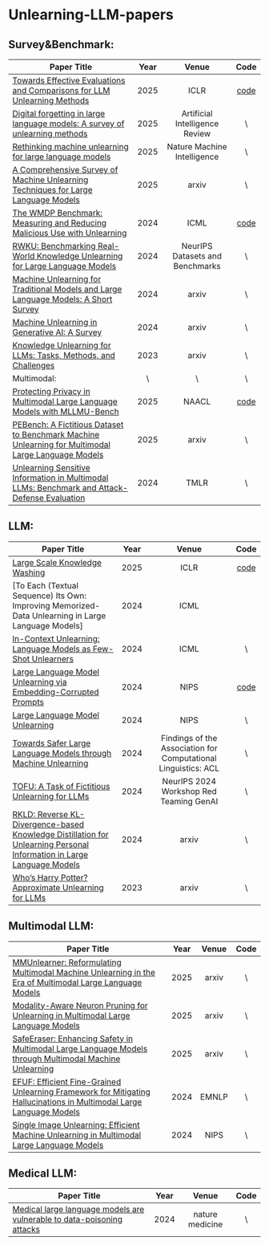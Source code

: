 # Unlearning-LLM-papers
## Survey&Benchmark:
| Paper Title | Year | Venue | Code |
| ------------- | :-------------: | :-------------: | :-------------: |
[Towards Effective Evaluations and Comparisons for LLM Unlearning Methods](https://openreview.net/forum?id=wUtCieKuQU) | 2025 | ICLR | [code](https://github.com/tmlr-group/Unlearning-with-Control) |
[Digital forgetting in large language models: A survey of unlearning methods](https://link.springer.com/article/10.1007/s10462-024-11078-6) | 2025 | Artificial Intelligence Review | \ |
[Rethinking machine unlearning for large language models](https://www.nature.com/articles/s42256-025-00985-0) | 2025 | Nature Machine Intelligence | \
[A Comprehensive Survey of Machine Unlearning Techniques for Large Language Models](https://arxiv.org/html/2503.01854v1) | 2025 | arxiv | \ |
[The WMDP Benchmark: Measuring and Reducing Malicious Use with Unlearning](https://proceedings.mlr.press/v235/li24bc.html) | 2024 | ICML | [code](https://github.com/centerforaisafety/wmdp) 
[RWKU: Benchmarking Real-World Knowledge Unlearning for Large Language Models](https://openreview.net/forum?id=wOmtZ5FgMH#discussion) | 2024 | NeurIPS Datasets and Benchmarks | \ |
[Machine Unlearning for Traditional Models and Large Language Models: A Short Survey](https://arxiv.org/abs/2404.01206) | 2024 | arxiv | \ |
[Machine Unlearning in Generative AI: A Survey](https://arxiv.org/abs/2407.20516) | 2024 | arxiv | \ |
[Knowledge Unlearning for LLMs: Tasks, Methods, and Challenges](https://arxiv.org/abs/2311.15766) | 2023 | arxiv | \
Multimodal: | \ | \ | \ |
[Protecting Privacy in Multimodal Large Language Models with MLLMU-Bench](https://arxiv.org/abs/2410.22108) | 2025 | NAACL | [code](https://github.com/franciscoliu/MLLMU-Bench?tab=readme-ov-file)
[PEBench: A Fictitious Dataset to Benchmark Machine Unlearning for Multimodal Large Language Models](https://arxiv.org/abs/2503.12545) | 2025 | arxiv | \ |
[Unlearning Sensitive Information in Multimodal LLMs: Benchmark and Attack-Defense Evaluation](https://openreview.net/forum?id=YcnjgKbZQS) | 2024 | TMLR | \ |


## LLM:
| Paper Title | Year | Venue | Code |
| ------------- | :-------------: | :-------------: | :-------------: |
[Large Scale Knowledge Washing](https://arxiv.org/abs/2405.16720) | 2025 | ICLR | [code](https://github.com/wangyu-ustc/largescalewashing)
[To Each (Textual Sequence) Its Own: Improving Memorized-Data Unlearning in Large Language Models] | 2024 | ICML | 
[In-Context Unlearning: Language Models as Few-Shot Unlearners](https://proceedings.mlr.press/v235/pawelczyk24a.html) | 2024 | ICML | \
[Large Language Model Unlearning via Embedding-Corrupted Prompts](https://proceedings.neurips.cc/paper_files/paper/2024/hash/d6359156e0e30b1caa116a4306b12688-Abstract-Conference.html) | 2024 | NIPS | [code](https://github.com/chrisliu298/llm-unlearn-eco)
[Large Language Model Unlearning](https://proceedings.neurips.cc/paper_files/paper/2024/hash/be52acf6bccf4a8c0a90fe2f5cfcead3-Abstract-Conference.html) | 2024 | NIPS | \
[Towards Safer Large Language Models through Machine Unlearning](https://aclanthology.org/2024.findings-acl.107/) | 2024 | Findings of the Association for Computational Linguistics: ACL | \
[TOFU: A Task of Fictitious Unlearning for LLMs](https://openreview.net/forum?id=P8seBluN3c) | 2024 | NeurIPS 2024 Workshop Red Teaming GenAI | \
[RKLD: Reverse KL-Divergence-based Knowledge Distillation for Unlearning Personal Information in Large Language Models](https://arxiv.org/abs/2406.01983) | 2024 | arxiv | \
[Who’s Harry Potter? Approximate Unlearning for LLMs](https://openreview.net/forum?id=PDct7vrcvT) | 2023 | arxiv | \


## Multimodal LLM:
| Paper Title | Year | Venue | Code |
| ------------- | :-------------: | :-------------: | :-------------: |
[MMUnlearner: Reformulating Multimodal Machine Unlearning in the Era of Multimodal Large Language Models](https://arxiv.org/abs/2502.11051) | 2025 | arxiv | \
[Modality-Aware Neuron Pruning for Unlearning in Multimodal Large Language Models](https://arxiv.org/abs/2502.15910) | 2025 | arxiv | \
[SafeEraser: Enhancing Safety in Multimodal Large Language Models through Multimodal Machine Unlearning](https://arxiv.org/abs/2502.12520) | 2025 |arxiv | \
[EFUF: Efficient Fine-Grained Unlearning Framework for Mitigating Hallucinations in Multimodal Large Language Models](https://aclanthology.org/2024.emnlp-main.67/) | 2024 | EMNLP | \
[Single Image Unlearning: Efficient Machine Unlearning in Multimodal Large Language Models](https://proceedings.neurips.cc/paper_files/paper/2024/hash/3e53d82a1113e3d240059a9195668edc-Abstract-Conference.html) | 2024 | NIPS | \ 

## Medical LLM:
| Paper Title | Year | Venue | Code |
| ------------- | :-------------: | :-------------: | :-------------: |
[Medical large language models are vulnerable to data-poisoning attacks](https://www.nature.com/articles/s41591-024-03445-1) | 2024 | nature medicine | \

